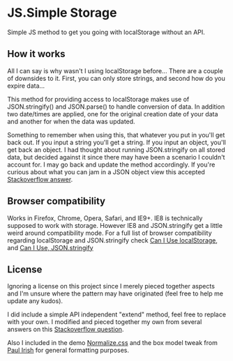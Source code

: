 <h1>JS.Simple Storage</h1>
<p>
    Simple JS method to get you going with localStorage without an API.
</p>

<h2>How it works</h2>
<p>
    All I can say is why wasn't I using localStorage before...  There are a couple of downsides to it. First, you can only store strings, and second how do you expire data...
</p>
<p>
    This method for providing access to localStorage makes use of JSON.stringify() and JSON.parse() to handle conversion of data. In addition two date/times are
    applied, one for the original creation date of your data and another for when the data was updated.
</p>
<p>
    Something to remember when using this, that whatever you put in you'll get back out. If you input a string you'll get a string. If you input an object, you'll get
    back an object. I had thought about running JSON.stringify on all stored data, but decided against it since there may have been a scenario I couldn't account for. I may
    go back and update the method accordingly. If you're curious about what you can jam in a JSON object view this accepted
    <a href="http://stackoverflow.com/questions/10729258/why-doesnt-json-stringify-display-object-properties-that-are-functions">Stackoverflow answer</a>.
</p>


<h2>Browser compatibility</h2>
<p>
    Works in Firefox, Chrome, Opera, Safari, and IE9+. IE8 is technically supposed to work with storage. However IE8 and JSON.stringify get a little weird
    around compatibility mode. For a full list of browser compatibility regarding localStorage and JSON.stringify check
    <a href="http://caniuse.com/#search=localstorage">Can I Use localStorage</a>, and
    <a href="http://caniuse.com/#search=json.string">Can I Use, JSON.stringify</a>
</p>

<h2>License</h2>
<p>
    Ignoring a license on this project since I merely pieced together aspects and I'm unsure where the pattern may have
    originated (feel free to help me update any kudos).
</p>
<p>
    I did include a simple API independent "extend" method, feel free to replace with your own. I modified and pieced together my own from several answers on this
    <a href="http://stackoverflow.com/questions/171251/how-can-i-merge-properties-of-two-javascript-objects-dynamically">Stackoverflow question</a>.
</p>
<p>
    Also I included in the demo <a href="http://necolas.github.com/normalize.css">Normalize.css</a> and the box model tweak from
    <a href="http://www.paulirish.com/2012/box-sizing-border-box-ftw/">Paul Irish</a> for general formatting purposes.
</p>
